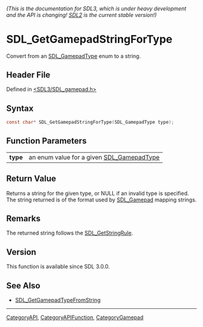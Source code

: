 ###### (This is the documentation for SDL3, which is under heavy development and the API is changing! [SDL2](https://wiki.libsdl.org/SDL2/) is the current stable version!)
# SDL_GetGamepadStringForType

Convert from an [SDL_GamepadType](SDL_GamepadType) enum to a string.

## Header File

Defined in [<SDL3/SDL_gamepad.h>](https://github.com/libsdl-org/SDL/blob/main/include/SDL3/SDL_gamepad.h)

## Syntax

```c
const char* SDL_GetGamepadStringForType(SDL_GamepadType type);

```

## Function Parameters

|              |                                                              |
| ------------ | ------------------------------------------------------------ |
| **type**     | an enum value for a given [SDL_GamepadType](SDL_GamepadType) |

## Return Value

Returns a string for the given type, or NULL if an invalid type is
specified. The string returned is of the format used by
[SDL_Gamepad](SDL_Gamepad) mapping strings.

## Remarks

The returned string follows the [SDL_GetStringRule](SDL_GetStringRule).

## Version

This function is available since SDL 3.0.0.

## See Also

- [SDL_GetGamepadTypeFromString](SDL_GetGamepadTypeFromString)

----
[CategoryAPI](CategoryAPI), [CategoryAPIFunction](CategoryAPIFunction), [CategoryGamepad](CategoryGamepad)

